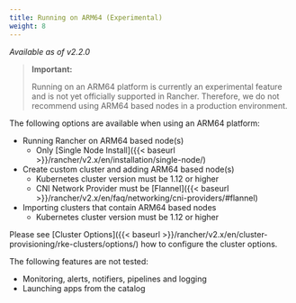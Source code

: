 ```yaml
---
title: Running on ARM64 (Experimental)
weight: 8
---
```


_Available as of v2.2.0_

> **Important:**
>
> Running on an ARM64 platform is currently an experimental feature and is not yet officially supported in Rancher. Therefore, we do not recommend using ARM64 based nodes in a production environment.

The following options are available when using an ARM64 platform:

- Running Rancher on ARM64 based node(s)
  - Only [Single Node Install]({{< baseurl >}}/rancher/v2.x/en/installation/single-node/)
- Create custom cluster and adding ARM64 based node(s)
  - Kubernetes cluster version must be 1.12 or higher
  - CNI Network Provider must be [Flannel]({{< baseurl >}}/rancher/v2.x/en/faq/networking/cni-providers/#flannel)
- Importing clusters that contain ARM64 based nodes
  - Kubernetes cluster version must be 1.12 or higher

Please see [Cluster Options]({{< baseurl >}}/rancher/v2.x/en/cluster-provisioning/rke-clusters/options/) how to configure the cluster options.

The following features are not tested:

* Monitoring, alerts, notifiers, pipelines and logging
* Launching apps from the catalog
